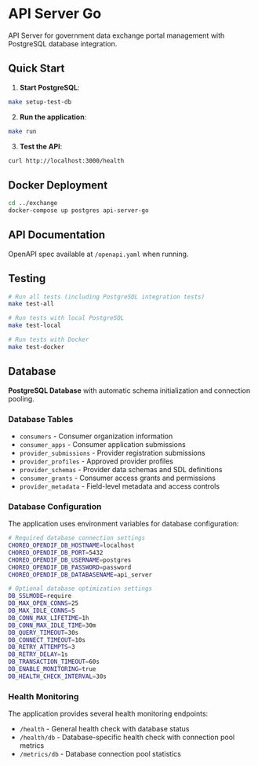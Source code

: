 # API Server Go

API Server for government data exchange portal management with PostgreSQL database integration.


## Quick Start

1. **Start PostgreSQL**:
```bash
make setup-test-db
```

2. **Run the application**:
```bash
make run
```

3. **Test the API**:
```bash
curl http://localhost:3000/health
```

## Docker Deployment

```bash
cd ../exchange
docker-compose up postgres api-server-go
```

## API Documentation

OpenAPI spec available at `/openapi.yaml` when running.

## Testing

```bash
# Run all tests (including PostgreSQL integration tests)
make test-all

# Run tests with local PostgreSQL
make test-local

# Run tests with Docker
make test-docker
```

## Database

**PostgreSQL Database** with automatic schema initialization and connection pooling.

### Database Tables
- `consumers` - Consumer organization information
- `consumer_apps` - Consumer application submissions
- `provider_submissions` - Provider registration submissions
- `provider_profiles` - Approved provider profiles
- `provider_schemas` - Provider data schemas and SDL definitions
- `consumer_grants` - Consumer access grants and permissions
- `provider_metadata` - Field-level metadata and access controls

### Database Configuration

The application uses environment variables for database configuration:

```bash
# Required database connection settings
CHOREO_OPENDIF_DB_HOSTNAME=localhost
CHOREO_OPENDIF_DB_PORT=5432
CHOREO_OPENDIF_DB_USERNAME=postgres
CHOREO_OPENDIF_DB_PASSWORD=password
CHOREO_OPENDIF_DB_DATABASENAME=api_server

# Optional database optimization settings
DB_SSLMODE=require
DB_MAX_OPEN_CONNS=25
DB_MAX_IDLE_CONNS=5
DB_CONN_MAX_LIFETIME=1h
DB_CONN_MAX_IDLE_TIME=30m
DB_QUERY_TIMEOUT=30s
DB_CONNECT_TIMEOUT=10s
DB_RETRY_ATTEMPTS=3
DB_RETRY_DELAY=1s
DB_TRANSACTION_TIMEOUT=60s
DB_ENABLE_MONITORING=true
DB_HEALTH_CHECK_INTERVAL=30s
```

### Health Monitoring

The application provides several health monitoring endpoints:

- `/health` - General health check with database status
- `/health/db` - Database-specific health check with connection pool metrics
- `/metrics/db` - Database connection pool statistics

